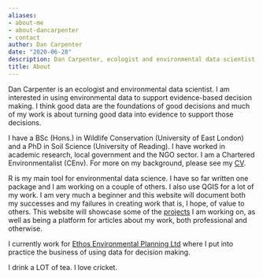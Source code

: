```yaml
---
aliases:
- about-me
- about-dancarpenter
- contact
author: Dan Carpenter
date: "2020-06-28"
description: Dan Carpenter, ecologist and environmental data scientist
title: About
---
```


Dan Carpenter is an ecologist and environmental data scientist.  I am interested in using environmental data to support evidence-based decision making.  I think good data are the foundations of good decisions and much of my work is about turning good data into evidence to support those decisions.

I have a BSc (Hons.) in Wildlife Conservation (University of East London) and a PhD in Soil Science (University of Reading).  I have worked in academic research, local government and the NGO sector.  I am a Chartered Environmentalist (CEnv).  For more on my background, please see my [CV](/cv/).

R is my main tool for environmental data science. I have so far written one package and I am working on a couple of others.  I also use QGIS for a lot of my work.  I am very much a beginner and this website will document both my successes and my failures in creating work that is, I hope, of value to others.  This website will showcase some of the [projects](/projects/) I am working on, as well as being a platform for articles about my work, both professional and otherwise.

I currently work for [Ethos Environmental Planning Ltd](https://www.ethosep.co.uk/) where I put into practice the business of using data for decision making.

I drink a LOT of tea.  I love cricket.



